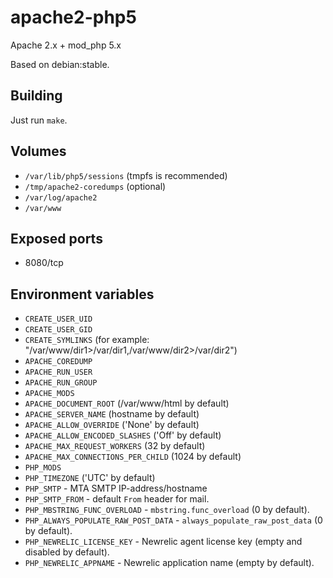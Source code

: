 # apache2-php5

Apache 2.x + mod\_php 5.x

Based on debian:stable.

## Building

Just run `make`.

## Volumes

* `/var/lib/php5/sessions` (tmpfs is recommended)
* `/tmp/apache2-coredumps` (optional)
* `/var/log/apache2`
* `/var/www`

## Exposed ports

* 8080/tcp

## Environment variables

* `CREATE_USER_UID`
* `CREATE_USER_GID`
* `CREATE_SYMLINKS` (for example: "/var/www/dir1>/var/dir1,/var/www/dir2>/var/dir2")
* `APACHE_COREDUMP`
* `APACHE_RUN_USER`
* `APACHE_RUN_GROUP`
* `APACHE_MODS`
* `APACHE_DOCUMENT_ROOT` (/var/www/html by default)
* `APACHE_SERVER_NAME` (hostname by default)
* `APACHE_ALLOW_OVERRIDE` ('None' by default)
* `APACHE_ALLOW_ENCODED_SLASHES` ('Off' by default)
* `APACHE_MAX_REQUEST_WORKERS` (32 by default)
* `APACHE_MAX_CONNECTIONS_PER_CHILD` (1024 by default)
* `PHP_MODS`
* `PHP_TIMEZONE` ('UTC' by default)
* `PHP_SMTP` - MTA SMTP IP-address/hostname
* `PHP_SMTP_FROM` - default `From` header for mail.
* `PHP_MBSTRING_FUNC_OVERLOAD` - `mbstring.func_overload` (0 by default).
* `PHP_ALWAYS_POPULATE_RAW_POST_DATA` - `always_populate_raw_post_data` (0 by default).
* `PHP_NEWRELIC_LICENSE_KEY` - Newrelic agent license key (empty and disabled by default).
* `PHP_NEWRELIC_APPNAME` - Newrelic application name (empty by default).
